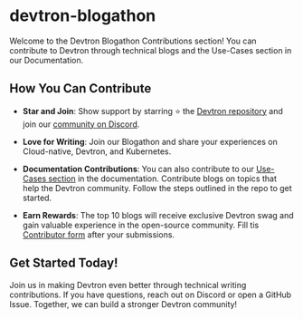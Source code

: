 # devtron-blogathon


Welcome to the Devtron Blogathon Contributions section! You can contribute to Devtron through technical blogs and the Use-Cases section in our Documentation.

## How You Can Contribute

- **Star and Join**: Show support by starring ⭐ the [Devtron repository](https://github.com/devtron-labs/devtron) and join our [community on Discord](https://rebrand.ly/Devtron-Discord).

- **Love for Writing**: Join our Blogathon and share your experiences on Cloud-native, Devtron, and Kubernetes. 

- **Documentation Contributions**: You can also contribute to our [Use-Cases section](https://docs.devtron.ai/resources/use-cases) in the documentation. Contribute blogs on topics that help the Devtron community. Follow the steps outlined in the repo to get started.

- **Earn Rewards**: The top 10 blogs will receive exclusive Devtron swag and gain valuable experience in the open-source community. Fill tis [Contributor form](https://docs.google.com/forms/d/e/1FAIpQLSeNRM4CmYZRc29XVv48LUYGRYZJhfapXrZi2u4cx2toNE2UjQ/viewform) after your submissions.

## Get Started Today!

Join us in making Devtron even better through technical writing contributions. If you have questions, reach out on Discord or open a GitHub Issue. Together, we can build a stronger Devtron community!

